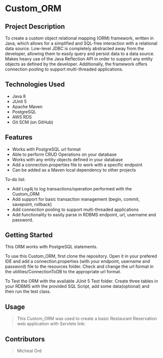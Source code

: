 # Custom_ORM

## Project Description

To create a custom object relational mapping (ORM) framework, written in Java, which allows for a simplified and SQL-free interaction with a relational data source. Low-level JDBC is completely abstracted away from the developer, allowing them to easily query and persist data to a data source. Makes heavy use of the Java Reflection API in order to support any entity objects as defined by the developer. Additionally, the framework offers connection pooling to support multi-threaded applications.

## Technologies Used

* Java 8
* JUnit 5
* Apache Maven
* PostgreSQL
* AWS RDS
* Git SCM (on GitHub)

## Features

* Works with PostgreSQL url format
* Able to perform CRUD Operations on your database
* Works with any entity objects defined in your database
* Add a connection.properties file to work with a specific endpoint
* Can be added as a Maven local dependency to other projects

To-do list:
* Add Log4j to log transactions/operation performed with the Custom_ORM
* Add support for basic transaction management (begin, commit, savepoint, rollback)
* Add connection pooling to support multi-threaded applications
* Add functionality to easily parse in RDBMS endpoint, url, username and password.

## Getting Started

This ORM works with PostgreSQL statements.

To use this Custom_ORM, first clone the repository. Open it in your prefered IDE and add a 
connection.properties (with your endpoint, username and password) file to the resources folder.
Check and change the url format in the utilities/ConnectionToDB to the appropriate url format.

To Test the ORM with the available JUnit 5 Test folder. Create three tables in your RDBMS with 
the provided SQL Script, add some data(optional) and then run the test class. 



## Usage

> This Custom_ORM was used to create a basic Restaurant Reservation web application with Servlets
> link: 

## Contributors

> Micheal Ord


